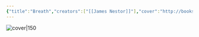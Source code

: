 ```yaml
---
{"title":"Breath","creators":["[[James Nestor]]"],"cover":"http://books.google.com/books/content?id=-ZuzDwAAQBAJ&printsec=frontcover&img=1&zoom=5&edge=curl&source=gbs_api","status":"read","owned":false,"started":"2024-08-25","finished":"2024-08-30","isbn":9780241289099,"rating":2.5,"dg-publish":true,"dg-note-icon":4,"permalink":"/Books/Breath - James Nestor/","dgPassFrontmatter":true,"noteIcon":4,"created":"2024-11-18T16:31:15.376+09:00"}
---
```



![cover|150](http://books.google.com/books/content?id=-ZuzDwAAQBAJ&printsec=frontcover&img=1&zoom=5&edge=curl&source=gbs_api)
